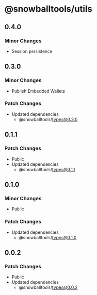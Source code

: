 # @snowballtools/utils

## 0.4.0

### Minor Changes

- Session persistence

## 0.3.0

### Minor Changes

- Publish Embedded Wallets

### Patch Changes

- Updated dependencies
  - @snowballtools/types@0.3.0

## 0.1.1

### Patch Changes

- Public
- Updated dependencies
  - @snowballtools/types@0.1.1

## 0.1.0

### Minor Changes

- Public

### Patch Changes

- Updated dependencies
  - @snowballtools/types@0.1.0

## 0.0.2

### Patch Changes

- Public
- Updated dependencies
  - @snowballtools/types@0.0.2
